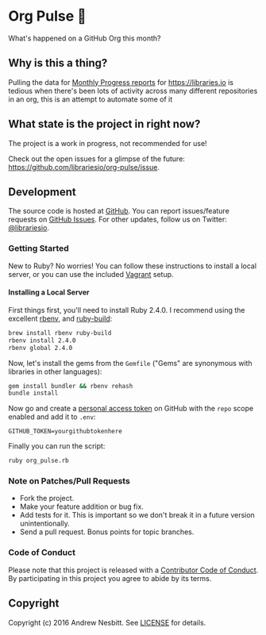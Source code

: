 # Org Pulse &#128147;

What's happened on a GitHub Org this month?

## Why is this a thing?

Pulling the data for [Monthly Progress reports](https://hackernoon.com/libraries-io-november-progress-update-150cbc602386#.7vcki7eo2) for https://libraries.io is tedious when there's been lots of activity across many different repositories in an org, this is an attempt to automate some of it

## What state is the project in right now?

The project is a work in progress, not recommended for use!

Check out the open issues for a glimpse of the future: https://github.com/librariesio/org-pulse/issue.

## Development

The source code is hosted at [GitHub](https://github.com/librariesio/org-pulse).
You can report issues/feature requests on [GitHub Issues](https://github.com/librariesio/org-pulse/issues).
For other updates, follow us on Twitter: [@librariesio](https://twitter.com/librariesio).

### Getting Started

New to Ruby? No worries! You can follow these instructions to install a local server, or you can use the included [Vagrant](https://www.vagrantup.com/docs/why-vagrant/) setup.

#### Installing a Local Server

First things first, you'll need to install Ruby 2.4.0. I recommend using the excellent [rbenv](https://github.com/rbenv/rbenv),
and [ruby-build](https://github.com/rbenv/ruby-build):

```bash
brew install rbenv ruby-build
rbenv install 2.4.0
rbenv global 2.4.0
```

Now, let's install the gems from the `Gemfile` ("Gems" are synonymous with libraries in other
languages):

```bash
gem install bundler && rbenv rehash
bundle install
```

Now go and create a [personal access token](https://github.com/settings/tokens) on GitHub with the `repo` scope enabled and add it to `.env`:

```
GITHUB_TOKEN=yourgithubtokenhere
```

Finally you can run the script:

```bash
ruby org_pulse.rb
```

### Note on Patches/Pull Requests

 * Fork the project.
 * Make your feature addition or bug fix.
 * Add tests for it. This is important so we don't break it in a future version unintentionally.
 * Send a pull request. Bonus points for topic branches.

### Code of Conduct

Please note that this project is released with a [Contributor Code of Conduct](CODE_OF_CONDUCT.md). By participating in this project you agree to abide by its terms.

## Copyright

Copyright (c) 2016 Andrew Nesbitt. See [LICENSE](https://github.com/librariesio/org-pulse/blob/master/LICENSE.txt) for details.
